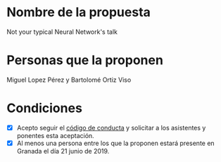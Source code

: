 # Nombre de la propuesta
Not your typical Neural Network's talk

# Personas que la proponen
Miguel Lopez Pérez y Bartolomé Ortiz Viso

# Condiciones

* [x] Acepto seguir el [código de conducta](https://eslib.re/2019/conducta/) y solicitar a los asistentes y ponentes esta aceptación.
* [x] Al menos una persona entre los que la proponen estará presente en Granada el día 21 junio de 2019.
